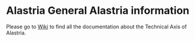 # Alastria General Alastria information

Please go to [Wiki](https://github.com/alastria/Alastria/wiki) to find all the documentation about the Technical Axis of Alastria.
